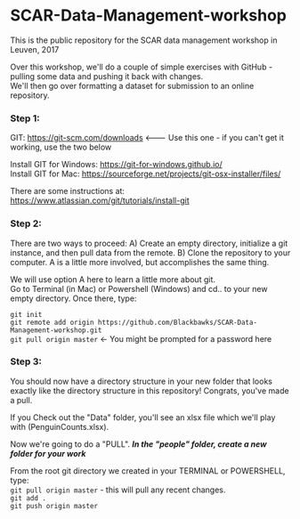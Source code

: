 # SCAR-Data-Management-workshop
This is the public repository for the SCAR data management workshop in Leuven, 2017

Over this workshop, we'll do a couple of simple exercises with GitHub - pulling some data and pushing it back with changes.   
We'll then go over formatting a dataset for submission to an online repository.  

### Step 1: 

GIT: https://git-scm.com/downloads    <--- Use this one - if you can't get it working, use the two below

Install GIT for Windows: https://git-for-windows.github.io/  
Install GIT for Mac: https://sourceforge.net/projects/git-osx-installer/files/  

There are some instructions at: https://www.atlassian.com/git/tutorials/install-git  


### Step 2:
There are two ways to proceed:  A) Create an empty directory, initialize a git instance, and then pull data from the remote.  B) Clone the repository to your computer.   A is a little more involved, but accomplishes the same thing. 

We will use option A here to learn a little more about git.  
Go to Terminal (in Mac) or Powershell (Windows) and cd.. to your new empty directory.  Once there, type: 

`git init`  
`git remote add origin https://github.com/Blackbawks/SCAR-Data-Management-workshop.git`  
`git pull origin master` <- You might be prompted for a password here


### Step 3: 
You should now have a directory structure in your new folder that looks exactly like the directory structure in this repository! Congrats, you've made a pull.  

If you Check out the "Data" folder, you'll see an xlsx file which we'll play with (PenguinCounts.xlsx).  

Now we're going to do a "PULL". ***In the "people" folder, create a new folder for your work***  

From the root git directory we created in your TERMINAL or POWERSHELL, type:  
`git pull origin master`  - this will pull any recent changes.  
`git add .`  
`git push origin master`  



